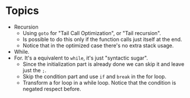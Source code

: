 # Topics

* Recursion
  * Using `goto` for "Tail Call Optimization", or "Tail recursion".
  * Is possible to do this only if the function calls just itself at the end.
  * Notice that in the optimized case there's no extra stack usage.
* While.
* For. It's a equivalent to `while`, it's just "syntactic sugar".
  * Since the initialization part is already done we can skip it and leave just the `;`.
  * Skip the condition part and use `if` and `break` in the for loop.
  * Transform a for loop in a while loop. Notice that the condition is negated respect before.
